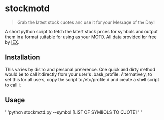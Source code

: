 # stockmotd
> Grab the latest stock quotes and use it for your Message of the Day!

A short python script to fetch the latest stock prices for symbols and output them in a format suitable for using as your MOTD.  All data provided for free by [IEX](https://iextrading.com/developer).

## Installation
This varies by distro and personal preference.  One quick and dirty method would be to call it directly from your user's .bash_profile.  Alternatively, to set this for all users, copy the script to /etc/profile.d and create a shell script to call it

## Usage
'''python stockmotd.py --symbol [LIST OF SYMBOLS TO QUOTE] '''
